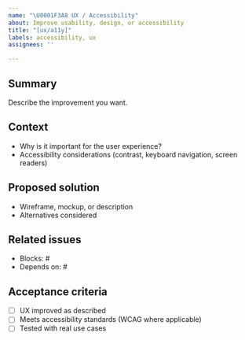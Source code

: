 ```yaml
---
name: "\U0001F3A8 UX / Accessibility"
about: Improve usability, design, or accessibility
title: "[ux/a11y]"
labels: accessibility, ux
assignees: ''

---
```


## Summary
Describe the improvement you want.

## Context
- Why is it important for the user experience?
- Accessibility considerations (contrast, keyboard navigation, screen readers)

## Proposed solution
- Wireframe, mockup, or description
- Alternatives considered

## Related issues
- Blocks: #
- Depends on: #

## Acceptance criteria
- [ ] UX improved as described
- [ ] Meets accessibility standards (WCAG where applicable)
- [ ] Tested with real use cases
